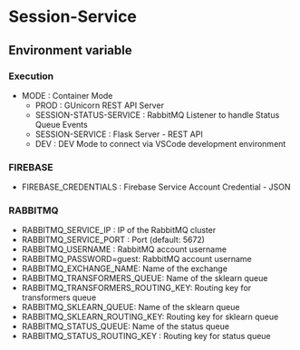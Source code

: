 # Session-Service


## Environment variable
### Execution
- MODE : Container Mode 
   -  PROD : GUnicorn REST API Server
   -  SESSION-STATUS-SERVICE : RabbitMQ Listener to handle Status Queue Events
   -  SESSION-SERVICE : Flask Server - REST API
   -  DEV : DEV Mode to connect via VSCode development environment
### FIREBASE
- FIREBASE_CREDENTIALS : Firebase Service Account Credential - JSON
### RABBITMQ
- RABBITMQ_SERVICE_IP : IP of the RabbitMQ cluster
- RABBITMQ_SERVICE_PORT : Port (default: 5672)
- RABBITMQ_USERNAME : RabbitMQ account username 
- RABBITMQ_PASSWORD=guest: RabbitMQ account username
- RABBITMQ_EXCHANGE_NAME: Name of the exchange
- RABBITMQ_TRANSFORMERS_QUEUE: Name of the sklearn queue
- RABBITMQ_TRANSFORMERS_ROUTING_KEY: Routing key for transformers queue
- RABBITMQ_SKLEARN_QUEUE: Name of the sklearn queue
- RABBITMQ_SKLEARN_ROUTING_KEY:  Routing key for sklearn queue
- RABBITMQ_STATUS_QUEUE:  Name of the status queue
- RABBITMQ_STATUS_ROUTING_KEY :  Routing key for status queue